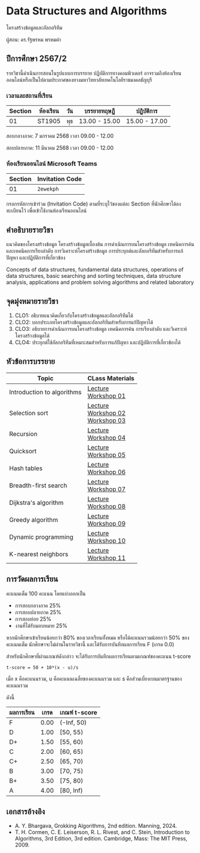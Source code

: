# Data Structures and Algorithms
โครงสร้างข้อมูลและอัลกอริทึม

ผู้สอน: ดร.รัฐพรหม พรหมคำ


## ปีการศึกษา 2567/2
รายวิชานี้ดำเนินการสอนในรูปแบบการบรรยาย ปฏิบัติการทางคอมพิวเตอร์ 
อาจรวมถึงห้องเรียนออนไลน์หรือเป็นไปตามประกาศของทางมหาวิทยาลัยเทคโนโลยีราชมงคลธัญบุรี 


### เวลาและสถานที่เรียน

| Section | ห้องเรียน | วัน | บรรยายทฤษฏี  | ปฏิบัติการ  |
|--------|---------|----|---------------|---------------|
| 01     |  ST1905 | พุธ | 13.00 - 15.00  | 15.00 - 17.00|

สอบกลางภาค:  7 มกราคม 2568 เวลา 09.00 - 12.00

สอบปลายภาค:  11 มีนาคม 2568 เวลา 09.00 - 12.00

### ห้องเรียนออนไลน์ Microsoft Teams

| Section | Invitation Code | 
|---------|-----------------|
|     01  |  `2ewekph`      | 

กรอกรหัสการเข้าร่วม (Invitation Code) ตามที่ระบุไว้ของแต่ละ Section ที่นักศึกษาได้ลงทะเบียนไว้ เพื่อเข้าใช้งานห้องเรียนออนไลน์


## คำอธิบายรายวิชา

แนวคิดของโครงสร้างข้อมูล โครงสร้างข้อมูลเบื้องต้น การดำเนินการบนโครงสร้างข้อมูล เทคนิคการค้นและเทคนิคการเรียงลำดับ การวิเคราะห์โครงสร้างข้อมูล การประยุกต์และอัลกอริทึมสำหรับการแก้ปัญหา และปฏิบัติการที่เกี่ยวข้อง

Concepts of data structures, fundamental data structures, operations of data structures, basic searching and sorting techniques, data structure analysis, applications and problem solving algorithms and related laboratory



## จุดมุ่งหมายรายวิชา

1. CLO1: อธิบายแนวคิดเกี่ยวกับโครงสร้างข้อมูลและอัลกอริทึมได้
2. CLO2: บอกประเภทโครงสร้างข้อมูลและอัลกอริทึมสำหรับการแก้ปัญหาได้ 
3. CLO3: อธิบายการดำเนินการบนโครงสร้างข้อมูล เทคนิคการค้น การเรียงลำดับ และวิเคราะห์โครงสร้างข้อมูลได้
4. CLO4: ประยุกต์ใช้อัลกอริทึมที่เหมาะสมสำหรับการแก้ปัญหา และปฏิบัติการที่เกี่ยวข้องได้ 


## หัวข้อการบรรยาย

| Topic                    |  CLass Materials                |
|--------------------------|---------------------------------|
| Introduction to algorithms|  [Lecture](./materials/intro.pdf) <br> [Workshop 01](./materials/workshop_01.ipynb)|
| Selection sort            |  [Lecture](./materials/selection_sort.pdf)<br> [Workshop 02](./materials/workshop_02.ipynb) <br> [Workshop 03](./materials/workshop_03.ipynb) |
| Recursion                 |  [Lecture](./materials/recursion.pdf) <br> [Workshop 04](./materials/workshop_04.ipynb) |
| Quicksort                 |  [Lecture](./materials/quicksort.pdf) <br> [Workshop 05](./materials/workshop_05.ipynb) |
| Hash tables               |  [Lecture](./materials/hash_tables.pdf) <br> [Workshop 06](./materials/workshop_06.ipynb) |
| Breadth-first search      |  [Lecture](./materials/breadth_first_search.pdf) <br> [Workshop 07](./materials/workshop_07.ipynb) |
| Dijkstra's algorithm      |  [Lecture](./materials/dijkstra.pdf) <br> [Workshop 08](./materials/workshop_08.ipynb) |
| Greedy algorithm          |  [Lecture](./materials/lecture_09.pdf) <br> [Workshop 09](./materials/workshop_09.ipynb) |
| Dynamic programming       |  [Lecture](./materials/lecture_10.pdf) <br> [Workshop 10](./materials/workshop_10.ipynb) |
| K-nearest neighbors       |  [Lecture](./materials/lecture_11.pdf) <br> [Workshop 11](./materials/workshop_11.ipynb) |



## การวัดผลการเรียน
คะแนนเต็ม 100 คะแนน โดยแบ่งออกเป็น
- การสอบกลางภาค 25%
- การสอบปลายภาค 25%
- การสอบย่อย 25%
- งานที่ได้รับมอบหมาย 25%

หากนักศึกษาเข้าเรียนน้อยกว่า 80% ของเวลาเรียนทั้งหมด
หรือได้คะแนนรวมน้อยกว่า 50% ของคะแนนเต็ม นักศึกษาจะไม่ผ่านในรายวิชานี้ และได้รับการบันทึกผลการเรียน F (เกรด 0.0) 

สำหรับนักศึกษาที่ผ่านเกณฑ์ดังกล่าว จะได้รับการบันทึกผลการเรียนตามเกณฑ์ของคะแนน t-score 

```
t-score = 50 + 10*(x - u)/s
```
เมื่อ x คือคะแนนรวม, u คือคะแนนเฉลี่ยของคะแนนรวม และ s คือส่วนเบี่ยงเบนมาตรฐานของคะแนนรวม

ดังนี้

| ผลการเรียน | เกรด | เกณฑ์ t-score |
|---------|------|--------------|
| F | 0.00 | (-Inf, 50) | 
| D | 1.00 | [50, 55) | 
| D+ | 1.50 | [55, 60) | 
| C | 2.00 | [60, 65) |
| C+ | 2.50 | [65, 70) |
| B | 3.00 | [70, 75) |
| B+ | 3.50 | [75, 80) |
| A | 4.00 | [80, Inf) |




## เอกสารอ้างอิง
- A. Y. Bhargava, Grokking Algorithms, 2nd edition. Manning, 2024.
- T. H. Cormen, C. E. Leiserson, R. L. Rivest, and C. Stein, Introduction to Algorithms, 3rd Edition, 3rd edition. Cambridge, Mass: The MIT Press, 2009.

